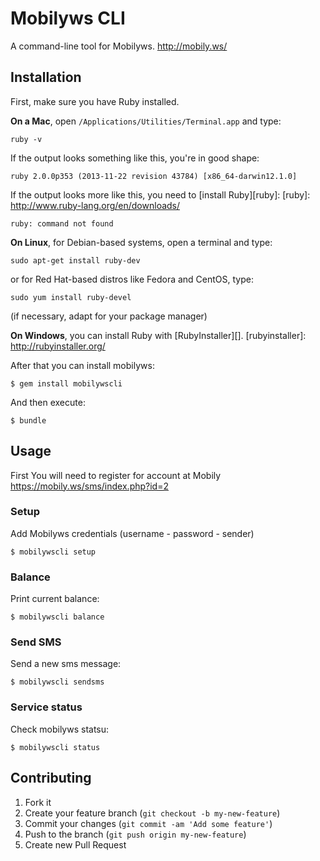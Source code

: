 [icon]: https://mobily.ws/images/logo.png

# Mobilyws CLI

 A command-line tool for Mobilyws. http://mobily.ws/ 
 
## Installation

First, make sure you have Ruby installed.

**On a Mac**, open `/Applications/Utilities/Terminal.app` and type:

    ruby -v

If the output looks something like this, you're in good shape:

    ruby 2.0.0p353 (2013-11-22 revision 43784) [x86_64-darwin12.1.0]

If the output looks more like this, you need to [install Ruby][ruby]:
[ruby]: http://www.ruby-lang.org/en/downloads/

    ruby: command not found

**On Linux**, for Debian-based systems, open a terminal and type:

    sudo apt-get install ruby-dev

or for Red Hat-based distros like Fedora and CentOS, type:

    sudo yum install ruby-devel

(if necessary, adapt for your package manager)

**On Windows**, you can install Ruby with [RubyInstaller][].
[rubyinstaller]: http://rubyinstaller.org/


After that you can install mobilyws: 

    $ gem install mobilywscli

And then execute:

    $ bundle

## Usage

First You will need to register for account at Mobily https://mobily.ws/sms/index.php?id=2

### Setup 

Add Mobilyws credentials (username - password - sender) 

    $ mobilywscli setup

### Balance 

Print current balance:

    $ mobilywscli balance
    
### Send SMS 

Send a new sms message:

    $ mobilywscli sendsms
    
### Service status

Check mobilyws statsu:

    $ mobilywscli status

## Contributing

1. Fork it
2. Create your feature branch (`git checkout -b my-new-feature`)
3. Commit your changes (`git commit -am 'Add some feature'`)
4. Push to the branch (`git push origin my-new-feature`)
5. Create new Pull Request
